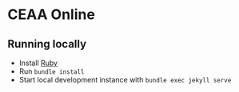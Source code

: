 # CEAA Online

## Running locally

* Install [Ruby](ruby-lang.org/en/documentation/installation/)
* Run ```bundle install```
* Start local development instance with ```bundle exec jekyll serve```
